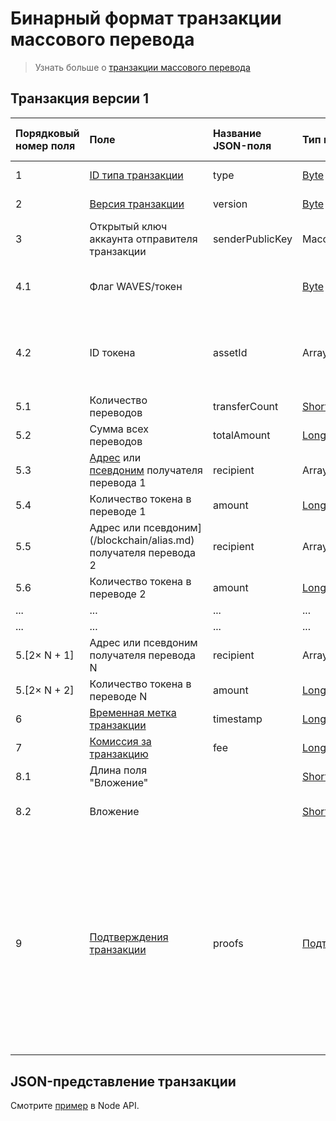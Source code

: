 # Бинарный формат транзакции массового перевода

> Узнать больше о [транзакции массового перевода](/blockchain/transaction-type/mass-transfer-transaction.md)

## Транзакция версии 1

| Порядковый номер поля | Поле | Название JSON-поля | Тип поля | Размер поля в байтах | Комментарий |
| :--- | :--- | :--- | :--- | :--- | :--- |
| 1 | [ID типа транзакции](/blockchain/transaction-type.md) | type | [Byte](/blockchain/blockchain/blockchain-data-types.md) | 1 | Значение должно быть равно 11 |
| 2 | [Версия транзакции](/blockchain/transaction/transaction-version.md) | version | [Byte](/blockchain/blockchain/blockchain-data-types.md) | 1 | Значение должно быть равно 2 |
| 3 | Открытый ключ аккаунта отправителя транзакции | senderPublicKey | Массив байтов | 32 |  |
| 4.1 | Флаг WAVES/токен |  | [Byte](/blockchain/blockchain/blockchain-data-types.md) | 1 | Равен 0, если переводится [WAVES](/blockchain/token/waves.md).<br>Равен 1, если переводится другой токен |
| 4.2 | ID токена | assetId | Array[[Byte](/blockchain/blockchain/blockchain-data-types.md)] | S | S = 0 если значение поля "Флаг WAVES/токен" равно 0.<br>S = 32 если значение поля "Флаг WAVES/токен" равно 1 |
| 5.1 | Количество переводов | transferCount | [Short](/blockchain/blockchain/blockchain-data-types.md) | 2 | Количество переводов токенов в транзакции |
| 5.2 | Сумма всех переводов  | totalAmount | [Long](/blockchain/blockchain/blockchain-data-types.md) | 8 |  |
| 5.3 | [Адрес](/blockchain/address.md) или [псевдоним](/blockchain/alias.md) получателя перевода 1 | recipient | Array[[Byte](/blockchain/blockchain/blockchain-data-types.md)] | 32 |  |
| 5.4 | Количество токена в переводе 1 | amount | [Long](/blockchain/blockchain/blockchain-data-types.md) | 8 |  |
| 5.5 | Адрес или псевдоним](/blockchain/alias.md) получателя перевода 2 | recipient | Array[[Byte](/blockchain/blockchain/blockchain-data-types.md)] | 32 |  |
| 5.6 | Количество токена в переводе 2 | amount | [Long](/blockchain/blockchain/blockchain-data-types.md) | 8 |  |
| ... | ... | ... | ... | ... | ... |
| ... | ... | ... | ... | ... | ... |
| 5.[2× N + 1] | Адрес или псевдоним получателя перевода N | recipient | Array[[Byte](/blockchain/blockchain/blockchain-data-types.md)] | 32 |  |
| 5.[2× N + 2] | Количество токена в переводе N | amount | [Long](/blockchain/blockchain/blockchain-data-types.md) | 8 |  |
| 6 | [Временная метка транзакции](/blockchain/transaction/transaction-timestamp.md) | timestamp | [Long](/blockchain/blockchain/blockchain-data-types.md) | 8 |  |
| 7 | [Комиссия за транзакцию](/blockchain/transaction/transaction-fee.md) | fee | [Long](/blockchain/blockchain/blockchain-data-types.md) | 8 |  |
| 8.1 | Длина поля "Вложение" |  | [Short](/blockchain/blockchain/blockchain-data-types.md) | 2 |  |
| 8.2 | Вложение |  | [Short](/blockchain/blockchain/blockchain-data-types.md) | 2 | Произвольные данные, прикладываемые к транзакции |
| 9 | [Подтверждения транзакции](/blockchain/transaction/transaction-proof.md) | proofs | [Подтверждения](/blockchain/transaction/transaction-proof.md) | `S` | Если массив пустой, то `S` = 3.<br>Если массив не пустой, то `S` = 3 + 2 × `N` + (`P`<sub>1</sub> + `P`<sub>2</sub> + ... + `P`<sub>n</sub>),<br>где<br> `N` — количество подтверждений в массиве,<br>`P`<sub>n</sub> — размер `N`-го подтверждения в байтах.<br>Максимальное количество подтверждений в массиве — 8. Максимальный размер каждого подтверждения — 64 байта |

## JSON-представление транзакции

Смотрите [пример](https://nodes.wavesplatform.com/transactions/info/3LRfudet7avpQcW1AdauiBGb8SSRAaoCugDzngDPLVcv) в Node API.
